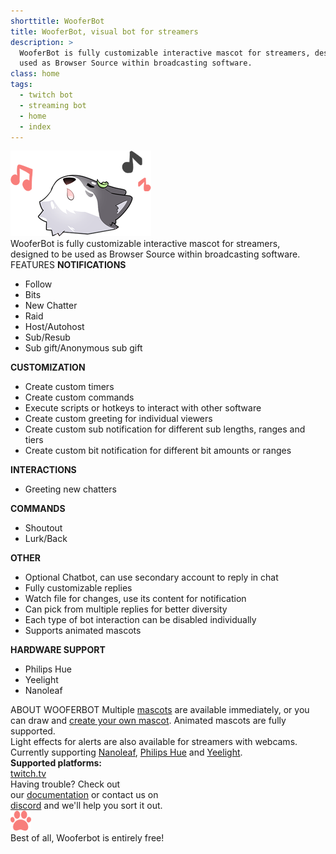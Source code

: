 ```yaml
---
shorttitle: WooferBot
title: WooferBot, visual bot for streamers
description: >
  WooferBot is fully customizable interactive mascot for streamers, designed to be 
  used as Browser Source within broadcasting software.
class: home
tags:
  - twitch bot
  - streaming bot
  - home
  - index
---
```

<div class="intro"><div><img src="assets/images/home-intro.png"></div><div>WooferBot is fully customizable interactive mascot for streamers,<br>designed to be used as Browser Source within broadcasting software. </div></div>
<div class="about">
	<div>
		<span>FEATURES</span>
		<span class="featurelist">
			<span>
				<b>NOTIFICATIONS</b><br>
				<ul>
					<li>Follow</li>
					<li>Bits</li>
					<li>New Chatter</li>
					<li>Raid</li>
					<li>Host/Autohost</li>
					<li>Sub/Resub</li>
					<li>Sub gift/Anonymous sub gift</li>
				</ul>
				<b>CUSTOMIZATION</b><br>
				<ul>
					<li>Create custom timers</li>
					<li>Create custom commands</li>
					<li>Execute scripts or hotkeys to interact with other software</li>
					<li>Create custom greeting for individual viewers</li>
					<li>Create custom sub notification for different sub lengths, ranges and tiers</li>
					<li>Create custom bit notification for different bit amounts or ranges</li>
				</ul>
				</span><span>
				<b>INTERACTIONS</b><br>
				<ul>
					<li>Greeting new chatters</li>
				</ul>
				<b>COMMANDS</b><br>
				<ul>
					<li>Shoutout</li>
					<li>Lurk/Back</li>
				</ul>
				<b>OTHER</b><br>
				<ul>
					<li>Optional Chatbot, can use secondary account to reply in chat</li>
					<li>Fully customizable replies</li>
					<li>Watch file for changes, use its content for notification</li>
					<li>Can pick from multiple replies for better diversity</li>
					<li>Each type of bot interaction can be disabled individually</li>
					<li>Supports animated mascots</li>
				</ul>
				<b>HARDWARE SUPPORT</b><br>
				<ul>
					<li>Philips Hue</li>
					<li>Yeelight</li>
					<li>Nanoleaf</li>
				</ul>
			</span>
		</span>
	</div>
	<div>
		<span>ABOUT WOOFERBOT</span>
		<span>Multiple <a class="icon doc" href="{{ site.github.url }}/mascots">mascots</a> are available immediately, or you can draw and <a class="icon doc" href="{{ site.github.url }}/documentation#creating-a-mascot">create your own mascot</a>. Animated mascots are fully supported.
			<br>Light effects for alerts are also available for streamers with webcams.<br>Currently supporting <a class="icon website" href="https://nanoleaf.me/en/" target="_blank">Nanoleaf</a>, <a class="icon website" href="https://www2.meethue.com/en-us" target="_blank">Philips Hue</a> and <a class="icon website" href="https://www.yeelight.com/" target="_blank">Yeelight</a>.
			<br><b>Supported platforms:</b><br>
			<a class="icon twitch" href="https://twitch.tv" target="_blank">twitch.tv</a>
		</span><br>
		<span>Having trouble? Check out<br>our <a class="icon doc" href="{{ site.github.url }}/documentation">documentation</a> or contact us on<br><a class="icon discord" href="https://discord.gg/vpprtdE" target="_blank">discord</a> and we'll help you sort it out.</span>
	</div>
</div>
<div class="free"><img src="assets/images/paw-large.png"><br>Best of all, Wooferbot is entirely free!</div>
